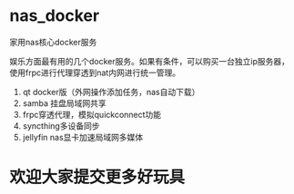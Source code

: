 # nas_docker
家用nas核心docker服务

娱乐方面最有用的几个docker服务。如果有条件，可以购买一台独立ip服务器，使用frpc进行代理穿透到nat内网进行统一管理。

1. qt docker版（外网操作添加任务，nas自动下载）
2. samba 挂盘局域网共享
3. frpc穿透代理，模拟quickconnect功能
4. syncthing多设备同步
5. jellyfin nas显卡加速局域网多媒体


# 欢迎大家提交更多好玩具
